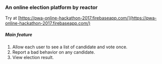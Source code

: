 ### An online election platform by reactor

Try at [https://pwa-online-hackathon-2017.firebaseapp.com/](https://pwa-online-hackathon-2017.firebaseapp.com/)

##### Main feature
1) Allow each user to see a list of candidate and vote once.
2) Report a bad behavior on any candidate.
3) View election result.
